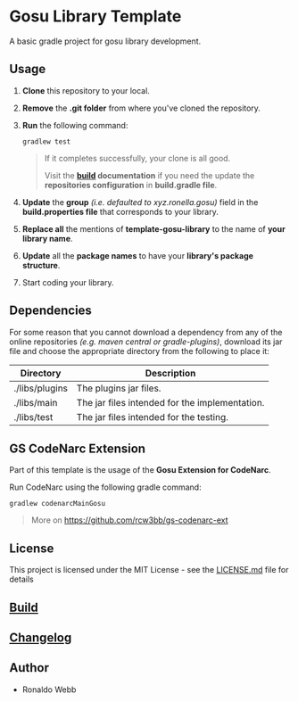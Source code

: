 # Gosu Library Template

A basic gradle project for gosu library development.

## Usage

1. **Clone** this repository to your local.

2. **Remove** the **.git folder** from where you've cloned the repository.

3. **Run** the following command:

   ```
   gradlew test
   ```

   > If it completes successfully, your clone is all good. 
   >
   > Visit the **[build](BUILD.md) documentation** if you need the update the **repositories configuration** in **build.gradle file**.
   
4. **Update** the **group** *(i.e. defaulted to xyz.ronella.gosu)* field in the **build.properties file** that corresponds to your library.

5. **Replace all** the mentions of **template-gosu-library** to the name of **your library name**.

6. **Update** all the **package names** to have your **library's package structure**.

7. Start coding your library.


## Dependencies
For some reason that you cannot download a dependency from any of the online repositories *(e.g. maven central or gradle-plugins)*, download its jar file and choose the appropriate directory from the following to place it:

| Directory      | Description                                    |
| -------------- | ---------------------------------------------- |
| ./libs/plugins | The plugins jar files.                         |
| ./libs/main    | The jar files intended for the implementation. |
| ./libs/test    | The jar files intended for the testing.        |

## GS CodeNarc Extension

Part of this template is the usage of the **Gosu Extension for CodeNarc**. 

Run CodeNarc using the following gradle command:

```
gradlew codenarcMainGosu
```

> More on https://github.com/rcw3bb/gs-codenarc-ext

## License

This project is licensed under the MIT License - see the [LICENSE.md](LICENSE.md) file for details

## [Build](BUILD.md)

## [Changelog](CHANGELOG.md)

## Author

* Ronaldo Webb
